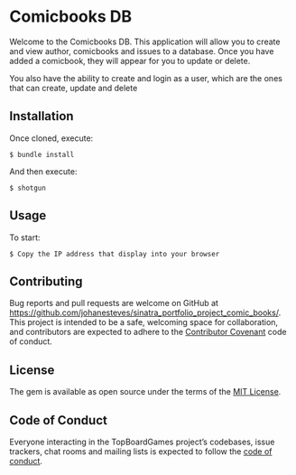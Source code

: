 # Comicbooks DB

Welcome to the Comicbooks DB. This application will allow you to create and view author, comicbooks and issues to a database. Once you have added a comicbook, they will appear for you to update or delete.

You also have the ability to create and login as a user, which are the ones that can create, update and delete


## Installation

Once cloned, execute: 

    $ bundle install

And then execute:

    $ shotgun

## Usage

To start:

    $ Copy the IP address that display into your browser 

## Contributing

Bug reports and pull requests are welcome on GitHub at https://github.com/johanesteves/sinatra_portfolio_project_comic_books/. This project is intended to be a safe, welcoming space for collaboration, and contributors are expected to adhere to the [Contributor Covenant](http://contributor-covenant.org) code of conduct.

## License

The gem is available as open source under the terms of the [MIT License](http://opensource.org/licenses/MIT).

## Code of Conduct

Everyone interacting in the TopBoardGames project’s codebases, issue trackers, chat rooms and mailing lists is expected to follow the [code of conduct](https://github.com/johanesteves/https://github.com/johanesteves/sinatra_portfolio_project_comic_books/blob/master/CODE_OF_CONDUCT.md).
